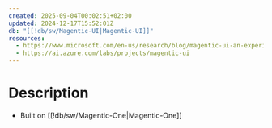 ```yaml
---
created: 2025-09-04T00:02:51+02:00
updated: 2024-12-17T15:52:01Z
db: "[[!db/sw/Magentic-UI|Magentic-UI]]"
resources:
  - https://www.microsoft.com/en-us/research/blog/magentic-ui-an-experimental-human-centered-web-agent/
  - https://ai.azure.com/labs/projects/magentic-ui
---
```

# Description
- Built on [[!db/sw/Magentic-One|Magentic-One]]